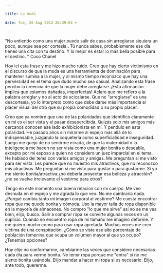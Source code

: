 ```yaml
---

title: La moda

date: Tue, 20 Aug 2013 20:39:03 +
 
---
```

"No entiendo como una mujer puede salir de casa sin arreglarse siquiera un poco, aunque sea por cortesía.. Tú nunca sabes, probablemente ese día tienes una cita con tu destino. Y lo mejor es estar lo más bella posible para el destino. " Coco Chanel

Hoy leí esta frase y me hizo mucho ruido. Creo que hay cierto victimismo en el discurso de que la moda es una herramienta de dominación para mantener sumisa a la mujer, y al mismo tiempo reconozco que hay una perversidad en el tema que dudo mucho sea casual. Analizando esta frase percibo la creencia de que la mujer debe arreglarse. ¡Esta afirmación implica que estamos dañadas, imperfectas! Aclaro que me refiero a la palabra arreglar y no al acto de acicalarse. Que no "arreglarse" es una descortesía, yo lo interpreto como que debe darse más importancia al placer visual del otro que su propia comodidad o su propio placer.

Creo que ya nombré que una de las polaridades que identifico claramente en mí es el ser vista y el pasar desapercibida. Quizás solo mis amigos más cercanos conocen ese lado exhibicionista en mí. Y pendulo en esta polaridad. He pasado años sin mirarme al espejo más allá de lo indispensable, juzgando la coquetería como superficialidad e inseguridad. Luego me quejo de no sentirme mirada, de que la maternidad o la inteligencia me hacen no ser vista como una mujer bonita o deseable, excepto por mi esposo a quien no considero un juez imparcial en el tema. He hablado del tema con varios amigos y amigas. Me preguntan si me visto para ser vista. Les parece que no muestro mis atractivos, que no reconozco mis atractivos. Me preguntan si me visto para gustar o para gustarme. Si yo me siento bonita/atractiva ¿no debería proyectar esa belleza y atracción? ¿no se vuelve irrelevante el vestirme para otros?

Tengo en este momento una buena relación con mi cuerpo. Me veo desnuda en el espejo y me agrada lo que veo. No me cambiaría nada. ¿Porqué cambia tanto mi imagen corporal al vestirme? Me cuesta encontrar ropa que me quede bonita y cómoda. Uso la mayor talla de ropa disponible en la mayoría de almacenes. No compro "lo que me sirve" así no se me vea bien, elijo, busco. Salir a comprar ropa se convirte algunas veces en un suplicio. Cuando no encuentro ropa de mi tamaño me imagino deforme. Y me quiero mucho como para usar ropa apretada. Muchas veces me creo víctima de una conspiración. ¿Cómo se viste ese alto porcentaje de población femenina que ocupa un volumen mayor al que yo ocupo? ¿Tenemos opciones?

Hoy elijo no conformarme, cambiarme las veces que considere necesarias cada día para verme bonita. No tener ropa porque me "entra" si no me siento bonita usándola. Elijo mandar a hacer mi ropa si es necesario. Elijo, ante todo, quererme.

